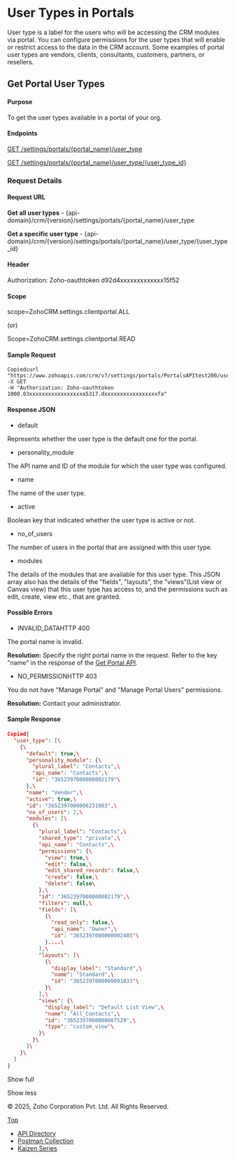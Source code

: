 # User Types in Portals

User type is a label for the users who will be accessing the CRM modules via portal. You can configure permissions for the user types that will enable or restrict access to the data in the CRM account. Some examples of portal user types are vendors, clients, consultants, customers, partners, or resellers.

## Get Portal User Types

#### Purpose

To get the user types available in a portal of your org.

#### Endpoints

[GET /settings/portals/{portal\_name}/user\_type](https://www.zoho.com/crm/developer/docs/api/v7/get-user-types.html)

[GET /settings/portals/{portal\_name}/user\_type/{user\_type\_id}](https://www.zoho.com/crm/developer/docs/api/v7/get-user-types.html)

### Request Details

#### Request URL

**Get all user types** \- {api-domain}/crm/{version}/settings/portals/{portal\_name}/user\_type

**Get a specific user type** \- {api-domain}/crm/{version}/settings/portals/{portal\_name}/user\_type/{user\_type\_id}

#### Header

Authorization: Zoho-oauthtoken d92d4xxxxxxxxxxxxx15f52

#### Scope

scope=ZohoCRM.settings.clientportal.ALL

(or)

Scope=ZohoCRM.settings.clientportal.READ

#### Sample Request

``` curl
Copiedcurl "https://www.zohoapis.com/crm/v7/settings/portals/PortalsAPItest200/user_type/3652397000006231003"
-X GET
-H "Authorization: Zoho-oauthtoken 1000.03xxxxxxxxxxxxxxxxxa5317.dxxxxxxxxxxxxxxxxxfa"
```

#### Response JSON

- default



Represents whether the user type is the default one for the portal.

- personality\_module



The API name and ID of the module for which the user type was configured.

- name



The name of the user type.

- active



Boolean key that indicated whether the user type is active or not.

- no\_of\_users



The number of users in the portal that are assigned with this user type.

- modules



The details of the modules that are available for this user type. This JSON array also has the details of the "fields", "layouts", the "views"(List view or Canvas view) that this user type has access to, and the permissions such as edit, create, view etc., that are granted.


#### Possible Errors

- INVALID\_DATAHTTP 400



The portal name is invalid.

**Resolution:** Specify the right portal name in the request. Refer to the key "name" in the response of the [Get Portal API](https://www.zoho.com/crm/developer/docs/api/v7/get-portals.html).

- NO\_PERMISSIONHTTP 403



You do not have "Manage Portal" and "Manage Portal Users" permissions.

**Resolution:** Contact your administrator.


#### Sample Response

``` json
Copied{
  "user_type": [\
    {\
      "default": true,\
      "personality_module": {\
        "plural_label": "Contacts",\
        "api_name": "Contacts",\
        "id": "3652397000000002179"\
      },\
      "name": "Vendor",\
      "active": true,\
      "id": "3652397000006231003",\
      "no_of_users": 2,\
      "modules": [\
        {\
          "plural_label": "Contacts",\
          "shared_type": "private",\
          "api_name": "Contacts",\
          "permissions": {\
            "view": true,\
            "edit": false,\
            "edit_shared_records": false,\
            "create": false,\
            "delete": false\
          },\
          "id": "3652397000000002179",\
          "filters": null,\
          "fields": [\
            {\
              "read_only": false,\
              "api_name": "Owner",\
              "id": "3652397000000002485"\
            }....\
          ],\
          "layouts": [\
            {\
              "display_label": "Standard",\
              "name": "Standard",\
              "id": "3652397000000091033"\
            }\
          ],\
          "views": {\
            "display_label": "Default List View",\
            "name": "All_Contacts",\
            "id": "3652397000000087529",\
            "type": "custom_view"\
          }\
        }\
      ]\
    }\
  ]
}
```

Show full

Show less

© 2025, Zoho Corporation Pvt. Ltd. All Rights Reserved.

[Top](https://www.zoho.com/crm/developer/docs/api/v7/get-user-types.html#top)

- [API Directory](https://www.zoho.com/crm/developer/docs/api-directory.html?source_from=qlink_)
- [Postman Collection](https://www.postman.com/zohocrmdevelopers/workspace/zoho-crm-developers/overview?source_from=qlink_)
- [Kaizen Series](https://www.zoho.com/crm/developer/docs/kaizen-series-directory.html?source_from=qlink_)